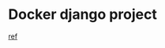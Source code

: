 # Docker django project
[ref](https://testdriven.io/blog/dockerizing-django-with-postgres-gunicorn-and-nginx/)